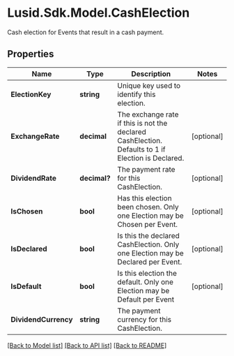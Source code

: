 # Lusid.Sdk.Model.CashElection
Cash election for Events that result in a cash payment.

## Properties

Name | Type | Description | Notes
------------ | ------------- | ------------- | -------------
**ElectionKey** | **string** | Unique key used to identify this election. | 
**ExchangeRate** | **decimal** | The exchange rate if this is not the declared CashElection.  Defaults to 1 if Election is Declared. | [optional] 
**DividendRate** | **decimal?** | The payment rate for this CashElection. | [optional] 
**IsChosen** | **bool** | Has this election been chosen.  Only one Election may be Chosen per Event. | [optional] 
**IsDeclared** | **bool** | Is this the declared CashElection.  Only one Election may be Declared per Event. | [optional] 
**IsDefault** | **bool** | Is this election the default.  Only one Election may be Default per Event | [optional] 
**DividendCurrency** | **string** | The payment currency for this CashElection. | 

[[Back to Model list]](../README.md#documentation-for-models) [[Back to API list]](../README.md#documentation-for-api-endpoints) [[Back to README]](../README.md)

